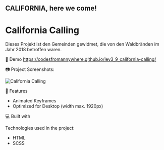 ## CALIFORNIA, here we come! 

# California Calling
  
  Dieses Projekt ist den Gemeinden gewidmet, die von den Waldbränden im Jahr 2018 betroffen waren.

🚀 Demo
https://codesfromannywhere.github.io/lev3_9_california-calling/


📷 Project Screenshots:

![California Calling](https://github.com/codesfromannywhere/lev3_9_california-calling/assets/123948041/f74e71ef-79f6-43f0-90a0-14c5eb077fa8)


🧐 Features

*   Animated Keyframes
*   Optimized for Desktop (width max. 1920px)

  
💻 Built with

Technologies used in the project:

*   HTML
*   SCSS
